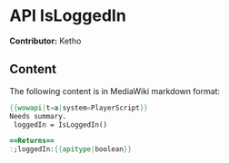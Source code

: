 # API IsLoggedIn

**Contributor:** Ketho

## Content

The following content is in MediaWiki markdown format:

```mediawiki
{{wowapi|t=a|system=PlayerScript}}
Needs summary.
 loggedIn = IsLoggedIn()

==Returns==
:;loggedIn:{{apitype|boolean}}
```